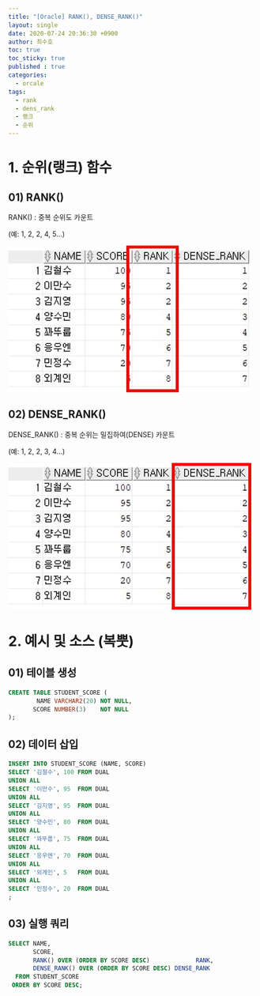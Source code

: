 ```yaml
---
title: "[Oracle] RANK(), DENSE_RANK()"
layout: single
date: 2020-07-24 20:36:30 +0900
author: 최수호
toc: true  
toc_sticky: true 
published : true
categories: 
  - orcale
tags:
  - rank
  - dens_rank
  - 랭크
  - 순위
---
```

# 1. 순위(랭크) 함수
## 01) RANK()
RANK() : 중복 순위도 카운트

(예: 1, 2, 2, 4, 5...)

![RANK() 결과](/assets/images/posts/oracle-rank-function-result.jpg)


## 02) DENSE_RANK()
DENSE_RANK() : 중복 순위는 밀집하여(DENSE) 카운트

(예: 1, 2, 2, 3, 4...)

![DENSE_RANK() 결과](/assets/images/posts/oracle-dense-rank-function-result.jpg)


# 2. 예시 및 소스 (복뿟)
## 01) 테이블 생성
```sql
CREATE TABLE STUDENT_SCORE (
        NAME VARCHAR2(20) NOT NULL,
       SCORE NUMBER(3)    NOT NULL
);
```

## 02) 데이터 삽입
```sql
INSERT INTO STUDENT_SCORE (NAME, SCORE)
SELECT '김철수', 100 FROM DUAL
UNION ALL
SELECT '이만수', 95  FROM DUAL
UNION ALL
SELECT '김지영', 95  FROM DUAL
UNION ALL
SELECT '양수민', 80  FROM DUAL
UNION ALL
SELECT '꽈뚜룹', 75  FROM DUAL
UNION ALL
SELECT '응우엔', 70  FROM DUAL
UNION ALL
SELECT '외계인', 5   FROM DUAL
UNION ALL
SELECT '민정수', 20  FROM DUAL
;
```

## 03) 실행 쿼리
```sql
SELECT NAME,
       SCORE,
       RANK() OVER (ORDER BY SCORE DESC)             RANK,
       DENSE_RANK() OVER (ORDER BY SCORE DESC) DENSE_RANK
  FROM STUDENT_SCORE
 ORDER BY SCORE DESC;
```

<script src="https://utteranc.es/client.js"
    repo="apt-get-install/apt-get-install.github.io"
    issue-term="title"
    theme="github-light"
    crossorigin="anonymous"
    async>
</script>